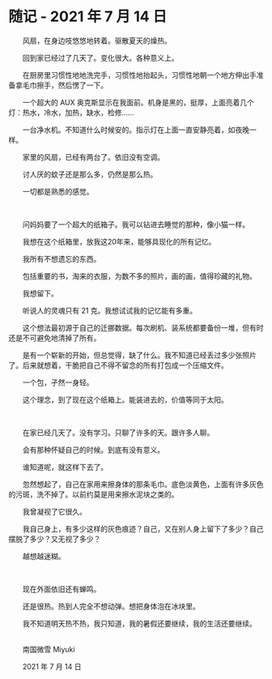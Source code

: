 # 随记 - 2021 年 7 月 14 日

　　风扇，在身边吱悠悠地转着。驱散夏天的燥热。

　　回到家已经过了几天了。变化很大。各种意义上。

　　在厨房里习惯性地地洗完手，习惯性地抬起头，习惯性地朝一个地方伸出手准备拿毛巾擦手，然后愣了一下。

　　一个超大的 AUX 奥克斯显示在我面前。机身是黑的，挺厚，上面亮着几个灯：热水，冷水，加热，缺水，检修……

　　一台净水机。不知道什么时候安的。指示灯在上面一直安静亮着，如夜晚一样。

　　家里的风扇，已经有两台了。依旧没有空调。

　　讨人厌的蚊子还是那么多，仍然是那么热。

　　一切都是熟悉的感觉。

<br>

　　问妈妈要了一个超大的纸箱子。我可以钻进去睡觉的那种，像小猫一样。

　　我想在这个纸箱里，放我这20年来，能够具现化的所有记忆。

　　我所有不想遗忘的东西。

　　包括重要的书，淘来的衣服，为数不多的照片，画的画，值得珍藏的礼物。

　　我想留下。

　　听说人的灵魂只有 21 克。我想试试我的记忆能有多重。

　　这个想法最初源于自己的迁挪数据。每次刷机、装系统都要备份一堆，但有时还是不可避免地清掉了所有。

　　是有一个崭新的开始，但总觉得，缺了什么。我不知道已经丢过多少张照片了。后来就想着，干脆把自己不得不留念的所有打包成一个压缩文件。

　　一个包，孑然一身轻。

　　这个理念，到了现在这个纸箱上。能装进去的，价值等同于太阳。

<br>

　　在家已经几天了。没有学习。只聊了许多的天。跟许多人聊。

　　会有那种怀疑自己的时候。到底有没有意义。

　　谁知道呢，就这样下去了。

　　忽然想起了，自己在家用来擦身体的那条毛巾。底色淡黄色，上面有许多灰色的污斑，洗不掉了。以前约莫是用来擦水泥块之类的。

　　我曾凝视了它很久。

　　我自己身上，有多少这样的灰色痕迹？自己，又在别人身上留下了多少？自己摆脱了多少？又无视了多少？

　　越想越迷糊。

<br>

　　现在外面依旧还有蝉鸣。

　　还是很热。热到人完全不想动弹。想把身体泡在冰块里。

　　我不知道明天热不热，我只知道，我的暑假还要继续，我的生活还要继续。


<br>
　　南国微雪 Miyuki

　　2021 年 7 月 14 日

